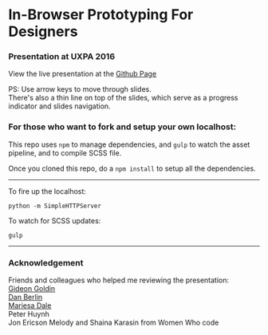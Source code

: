 # In-Browser Prototyping For Designers
### Presentation at UXPA 2016

View the live presentation at the [Github Page](http://shanfan.github.io/in-browser-prototyping-for-designers/)

PS: Use arrow keys to move through slides.  
There's also a thin line on top of the slides, which serve as a progress indicator and slides navigation.

### For those who want to fork and setup your own localhost:
This repo uses `npm` to manage dependencies, and `gulp` to watch the asset pipeline, and to compile SCSS file.

Once you cloned this repo, do a `npm install` to setup all the dependencies.

----

To fire up the localhost:

```
python -m SimpleHTTPServer
```

To watch for SCSS updates:

```
gulp
```

----
### Acknowledgement
Friends and colleagues who helped me reviewing the presentation:  
[Gideon Goldin](https://github.com/gideongoldin)  
[Dan Berlin](https://twitter.com/banderlin)  
[Mariesa Dale](http://mariesa.me/)   
Peter Huynh  
Jon Ericson
Melody and Shaina Karasin from Women Who code
